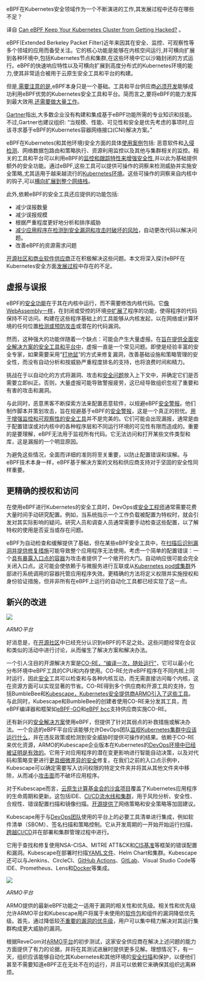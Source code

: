 <!--
# eBPF能够保护你的Kubernetes集群免受入侵吗？
https://cdn.thenewstack.io/media/2023/10/8c0fc474-fall-1024x700.jpg
Image from Evgeny Atamanenko on Shutterstock.
 -->


eBPF在Kubernetes安全领域作为一个不断演进的工作,其发展过程中还存在哪些不足？

译自 [Can eBPF Keep Your Kubernetes Cluster from Getting Hacked?](https://thenewstack.io/can-ebpf-keep-your-kubernetes-cluster-from-getting-hacked/) 。

eBPF(Extended Berkeley Packet Filter)近年来因其在安全、监控、可观察性等多个领域的应用而备受关注。它的核心功能是能够在内核空间运行,并可横向扩展到各种环境中,包括Kubernetes节点和集群,在这些环境中它以沙箱封闭的方式运行。eBPF的快速响应特性以及可横向扩展到高度分布式的Kubernetes环境的能力,使其非常适合被用于云原生安全工具和平台的构建。

但是,[需要注意的是](https://thenewstack.io/sell-bot-enterprise/),eBPF本身只是一个基础。工具和平台供应商[必须开发](https://thenewstack.io/cloud-foundry-summit-kubernetes-must-do-better-by-developers/)能够成功利用eBPF优势的Kubernetes安全工具和平台。简而言之,要将eBPF的能力发挥到最大效用,[还需要做大量工作](https://thenewstack.io/ebpf-put-the-kubernetes-data-plane-in-the-kernel/)。

[Gartner](https://www.gartner.com/en/documents/4597499)指出,大多数企业没有构建和集成基于eBPF功能所需的专业知识和技能。不过,Gartner也建议组织: “当规模、性能、可见性和安全是优先考虑的事项时,应该寻求基于eBPF的Kubernetes容器网络接口(CNI)解决方案。”

eBPF在Kubernetes(和其他环境)安全方面的具体[使用案例](https://thenewstack.io/groundcover-simplifying-observability-with-ebpf/)包括: 恶意软件和[入侵检测](https://thenewstack.io/what-ebpf-means-for-container-threat-detection/)、网络数据包路由和策略执行、资源利用监控以及其他与集群相关的监控。相关的工具和平台可以利用eBPF的[监控和跟踪特性来增强安全性](https://thenewstack.io/github-leverages-passkeys-to-enhance-user-security/),并以此为基础提供额外的安全功能。通过eBPF,这些工具可以提供可操作的洞察来检测威胁并实施安全策略,尤其适用于越来越流行的[Kubernetes环境](https://thenewstack.io/opsramp-brings-aiops-to-kubernetes-environments/)。这些可操作的洞察来自内核中的钩子,可以[横向扩展到整个网络栈](https://thenewstack.io/vmwares-tanzu-extends-across-all-security-layers-on-kubernetes/)。

此外,依赖eBPF的安全工具还应提供的功能包括:

- 减少误报数量
- 减少误报规模
- 根据严重程度更好地分析和排序威胁
- [减少应用程序在检测到安全漏洞和攻击时破坏的风险](https://thenewstack.io/reducing-security-vulnerabilities-in-kubernetes/)，自动更改代码以解决问题。
- 改善eBPF的资源需求问题

[开源社区和商业软件供应商](https://thenewstack.io/brandon-philips-man-behind-coreos/)正在积极解决这些问题。本文将深入探讨eBPF在Kubernetes安全方面[发展过程](https://thenewstack.io/pursuing-continuous-security-containers-devops/)中存在的不足。

## 虚报与误报

eBPF的[安全功能](https://thenewstack.io/serverless-security-suggestions-tips-for-securing-functions/)在于其在内核中运行，而不需要修改内核代码。它[像WebAssembly一样](https://thenewstack.io/why-webassembly-will-disrupt-the-operating-system/)，在封闭或受控的环境[中扩展了](https://thenewstack.io/managing-containers-across-distributed-resources/)程序的功能，使得程序的代码保持不可访问。构建在这些程序基础上的工具能够从内核发起，以在网络或计算环境的任何位置[检测或预防攻击](https://thenewstack.io/linux-kernel-5-10-introduces-static-calls-to-prevent-speculative-execution-attacks/)或潜在的代码漏洞。

然而，这种强大的功能伴随着一个缺点：可能会产生大量虚报。在[旨在提供全面安全解决方案的安全工具和平台中](https://thenewstack.io/10-criteria-to-evaluate-your-cloud-network-security-solution/)，虚报一直是一个常见问题。即使是经验丰富的安全专家，如果需要采用“[打地鼠](https://en.wikipedia.org/wiki/Whac-A-Mole)”的方式来修复漏洞，改善基础设施和策略管理的安全性，而没有自动分析和按威胁严重程度排名的支持，也将浪费时间和精力。

挑战在于以自动化的方式将漏洞、攻击和[安全问题](https://thenewstack.io/docker-addresses-more-security-issues-and-outlines-plugin-approach/)放入上下文中，并确定它们是否需要立即纠正。否则，大量虚报可能导致警报疲劳，这已经导致组织忽视了重要和有害的攻击和漏洞。

与此同时，恶意黑客不断探索方法来配置恶意软件，以规避eBPF[安全警报](https://thenewstack.io/automated-security-alert-remediation-a-closer-look/)。他们制作脚本并策划攻击，旨在规避基于eBPF的[安全警报](https://thenewstack.io/automated-security-alert-remediation-a-closer-look/)，这是一个真正的担忧。[用于增强监控和可观察性的安全工具](https://thenewstack.io/service-mesh-adds-security-observability-and-traffic-control-to-kubernetes/)并不是完美的。它们可能会出现漏报，通常是由于配置错误或对内核中的各种程序层和不同运行环境的可见性有限而造成的。重要的是要理解，eBPF无法用于监视所有代码。它无法访问和打开某些文件类型和库，这是漏报的一个明显原因。

为避免这些情况，全面而详细的准则将至关重要，以防止配置错误和误解。与eBPF技术本身一样，eBPF基于解决方案的文档和供应商支持对于坚固的安全性同样重要。

## 更精确的授权和访问

在使用eBPF进行Kubernetes的安全工具时，DevOps或[安全工程师](https://thenewstack.io/defining-dora-like-metrics-for-security-engineering/)通常需要花费大量时间手动研究配置。例如，当系统指示一个工作负载被配置为特权时，就会引发对其实际影响的疑问。研究人员和调查人员通常需要手动检查这些配置，以了解特权的使用是否妥当或存在问题。

eBPF为自动检查和缓解提供了基础，但在某些eBPF安全工具中，在[扫描后识别漏洞并提供修复措施](https://thenewstack.io/neuvector-expands-container-vulnerability-scanning-to-developers/)可能导致整个应用程序无法使用。考虑一个简单的配置错误：一个[具有暴露入口点的容器](https://thenewstack.io/containers-offer-good-protection-spectre-meltdown-attacks-know/)为攻击者提供了一个敞开的大门。自动响应很可能会完全关闭入口点。这可能会使依赖于与微服务进行互联或从[Kubernetes pod或集群](https://thenewstack.io/gremlin-sound-proofs-chaotic-pods-in-kubernetes-clusters/)外部进行系统调用的容器托管应用程序失效。更精确的方法将定义权限并实施授权和身份验证措施，但并非所有在eBPF上运行的自动化工具都已经实现了这一点。

## 新兴的改进

![](https://cdn.thenewstack.io/media/2023/10/2c64218f-image1a.jpg)

*ARMO平台*

好消息是，在[开源社区](https://thenewstack.io/tns-research-developing-methodology-analyzing-open-source-communities/)中已经充分认识到eBPF的不足之处。这些问题经常在会议和类似的活动中进行讨论，从而催生了解决方案和解决办法。

一个引人注目的开源解决方案是[CO-RE，“编译一次，随处运行”](https://libbpf.readthedocs.io/en/latest/libbpf_overview.html)，它可以最小化分布环境中eBPF工具的CPU和内存使用。CO-RE允许eBPF程序在不同内核上同时运行，因此[安全](https://thenewstack.io/4-ways-to-use-kernel-security-features-for-process-monitoring/)工具可以检查和与各种内核互动，而无需直接访问每个内核，这在资源方面可以实现显著的节省。CO-RE得到多个供应商和开源工具的支持，包括BumbleBee和[Kubescape，Kubernetes安全提供商ARMO引入了这些工具](https://github.com/kubescape/kubescape)。与此同时，Kubescape和BumbleBee的创建者使用CO-RE来分发其工具，而eBPF编译器和框架如[eBPF-GO](https://pkg.go.dev/github.com/cilium/ebpf)和[eBPF bcc](https://github.com/iovisor/bcc)支持供应商实施CO-RE。

还有新兴的[安全解决方案](https://thenewstack.io/beefing-up-your-cloud-providers-security/)使用eBPF，但提供了针对其弱点的补救措施或解决办法。一个合适的eBPF平台应该能够允许DevOps团队[监视Kubernetes集群中应该运行什么](https://thenewstack.io/using-prometheus-to-monitor-kubernetes-clusters-running-cloud-foundry/)，并在违反政策或检测到安全威胁时提供可操作的结果。依赖于CO-RE来优化资源，ARMO的Kubescape企业版本在Kubernetes的[DevOps环境中已经被证明是有效的](https://thenewstack.io/from-bystander-to-cto-my-five-year-journey-with-the-cloud-foundry-foundation/)。它用于对应用程序的潜在变更影响进行智能自动决策，以及对代码和策略变更进行[更具细微差异的安全](https://thenewstack.io/waf-securing-applications-at-the-edge/)修复。在我们之前的入口点示例中，Kubescape可以确定需要写入访问权限的特定文件夹并将其从其他文件夹中移除，从而减小[攻击面](https://thenewstack.io/from-war-to-web-security-protect-your-attack-surface-from-the-weakest-link/)而不破坏应用程序。

对于Kubescape而言，[云原生计算基金会的沙盒项目](https://thenewstack.io/tuf-is-first-security-project-to-graduate-the-cloud-native-computing-foundation/)覆盖了Kubernetes应用程序的生命周期和更新。这包括IDE、[CI/CD流水线和集群](https://thenewstack.io/codefresh-runner-run-ci-cd-pipelines-inside-a-kubernetes-cluster/)，用于风险分析、安全性、合规性、错误配置扫描和镜像扫描。[开源提供了](https://thenewstack.io/hyscale-offers-open-source-application-delivery-automation-tool-for-kubernetes/)网络策略和安全策略等加固建议。

Kubescape用于与[DevOps团队](https://thenewstack.io/survey-devops-teams-use-too-many-cloud-security-tools/)使用的平台上的必要工具清单进行集成，例如软件清单（SBOM）、签名扫描和策略控制。它从开发周期的一开始开始运行扫描，[跨越CI/CD](https://thenewstack.io/kasten-says-k10-v5-0-extends-reach-for-data-protection-across-ci-cd/)并在部署和集群管理过程中进行。

它用于查找和修复使用NSA-CISA、MITRE ATT&CK和[CIS基准](https://thenewstack.io/what-are-cis-benchmarks-in-cloud-security/)等框架的错误配置和漏洞。Kubescape在部署时扫描[YAML文件](https://roadmap.sh/videos/yaml-in-depth)、Helm Chart和集群。Kubescape还可以与Jenkins、CircleCI、[GitHub Actions](https://thenewstack.io/github-actions-design-flaw-leaves-security-hole-for-remote-code-execution/)、[GitLab](https://about.gitlab.com/?utm_content=inline-mention)、Visual Studio Code等IDE、Prometheus、Lens和[Docker](https://www.docker.com/?utm_content=inline-mention)等集成。

![](https://cdn.thenewstack.io/media/2023/10/2477272b-image3a.jpg)

*ARMO平台*

ARMO提供的最新eBPF功能之一适用于漏洞的相关性和优先级。相关性和优先级允许ARMO平台和Kubescape用户将属于未使用的[软件包](https://thenewstack.io/npm-spam-cleanup-briefly-zaps-legit-software-packages/)和组件的漏洞降低优先级。首先，通过降低较[不重要的漏洞的优先级](https://thenewstack.io/critical-vulnerability-found-in-docker-copy/)，用户可以集中精力解决对其运行集群构成更大威胁的漏洞。

根据ReveCom对[ARMO平台](https://cloud.armosec.io/account/sign-up)的初步测试，这家安全供应商在解决上述问题的能力方面提供了有力的论据，并将在其测试进展时提供更多见解。理想情况下，有一天，组织应该能够自动化其Kubernetes和其他环境的[安全扫描](https://thenewstack.io/verification-scans-or-automated-security-requirements-which-comes-first/)和保护，以便他们甚至不需要知道eBPF正在无处不在的运行，并且可以依赖它来确保其组织远离麻烦。
